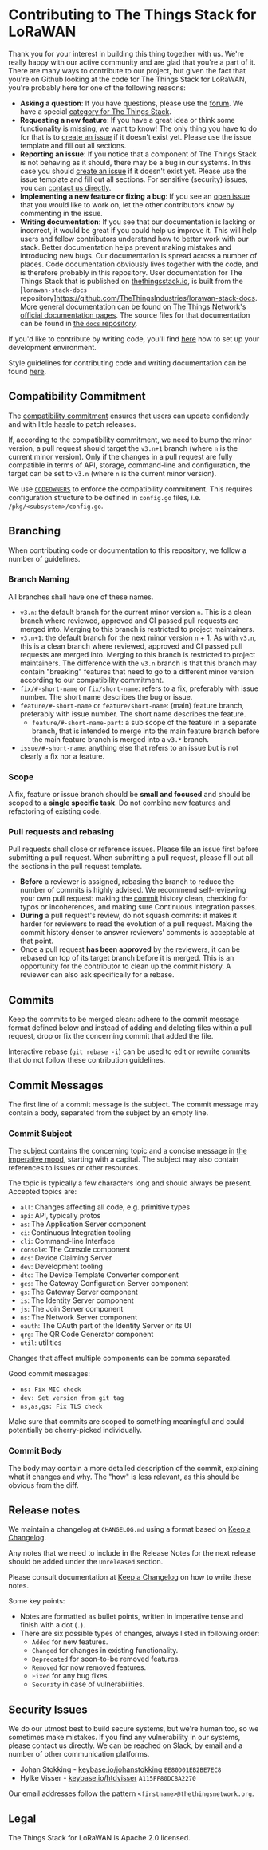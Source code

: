 # Contributing to The Things Stack for LoRaWAN

Thank you for your interest in building this thing together with us. We're really happy with our active community and are glad that you're a part of it. There are many ways to contribute to our project, but given the fact that you're on Github looking at the code for The Things Stack for LoRaWAN, you're probably here for one of the following reasons:

- **Asking a question**: If you have questions, please use the [forum](https://www.thethingsnetwork.org/forum/). We have a special [category for The Things Stack](https://www.thethingsnetwork.org/forum/c/network-and-routing/v3).
- **Requesting a new feature**: If you have a great idea or think some functionality is missing, we want to know! The only thing you have to do for that is to [create an issue](https://github.com/TheThingsNetwork/lorawan-stack/issues) if it doesn't exist yet. Please use the issue template and fill out all sections.
- **Reporting an issue**: If you notice that a component of The Things Stack is not behaving as it should, there may be a bug in our systems. In this case you should [create an issue](https://github.com/TheThingsNetwork/lorawan-stack/issues) if it doesn't exist yet. Please use the issue template and fill out all sections. For sensitive (security) issues, you can [contact us directly](#security-issues).
- **Implementing a new feature or fixing a bug**: If you see an [open issue](https://github.com/TheThingsNetwork/lorawan-stack/issues) that you would like to work on, let the other contributors know by commenting in the issue.
- **Writing documentation**: If you see that our documentation is lacking or incorrect, it would be great if you could help us improve it. This will help users and fellow contributors understand how to better work with our stack. Better documentation helps prevent making mistakes and introducing new bugs. Our documentation is spread across a number of places. Code documentation obviously lives together with the code, and is therefore probably in this repository. User documentation for The Things Stack that is published on [thethingsstack.io](https://thethingsstack.io), is built from the [`lorawan-stack-docs` repository]https://github.com/TheThingsIndustries/lorawan-stack-docs. More general documentation can be found on [The Things Network's official documentation pages](https://www.thethingsnetwork.org/docs). The source files for that documentation can be found in [the `docs` repository](https://github.com/TheThingsNetwork/docs).

If you'd like to contribute by writing code, you'll find [here](DEVELOPMENT.md) how to set up your development environment.

Style guidelines for contributing code and writing documentation can be found [here](DEVELOPMENT.md#code-style).

## Compatibility Commitment

The [compatibility commitment](README.md#commitments-and-releases) ensures that users can update confidently and with little hassle to patch releases.

If, according to the compatibility commitment, we need to bump the minor version, a pull request should target the `v3.n+1` branch (where `n` is the current minor version). Only if the changes in a pull request are fully compatible in terms of API, storage, command-line and configuration, the target can be set to `v3.n` (where `n` is the current minor version).

We use [`CODEOWNERS`](CODEOWNERS) to enforce the compatibility commitment. This requires configuration structure to be defined in `config.go` files, i.e. `/pkg/<subsystem>/config.go`.

## Branching

When contributing code or documentation to this repository, we follow a number of guidelines.

### Branch Naming

All branches shall have one of these names.

- `v3.n`: the default branch for the current minor version `n`. This is a clean branch where reviewed, approved and CI passed pull requests are merged into. Merging to this branch is restricted to project maintainers.
- `v3.n+1`: the default branch for the next minor version `n` + 1. As with `v3.n`, this is a clean branch where reviewed, approved and CI passed pull requests are merged into. Merging to this branch is restricted to project maintainers. The difference with the `v3.n` branch is that this branch may contain "breaking" features that need to go to a different minor version according to our compatibility commitment.
- `fix/#-short-name` or `fix/short-name`: refers to a fix, preferably with issue number. The short name describes the bug or issue.
- `feature/#-short-name` or `feature/short-name`: (main) feature branch, preferably with issue number. The short name describes the feature.
  - `feature/#-short-name-part`: a sub scope of the feature in a separate branch, that is intended to merge into the main feature branch before the main feature branch is merged into a `v3.*` branch.
- `issue/#-short-name`: anything else that refers to an issue but is not clearly a fix nor a feature.

### Scope

A fix, feature or issue branch should be **small and focused** and should be scoped to a **single specific task**. Do not combine new features and refactoring of existing code.

### Pull requests and rebasing

Pull requests shall close or reference issues. Please file an issue first before submitting a pull request. When submitting a pull request, please fill out all the sections in the pull request template.

- **Before** a reviewer is assigned, rebasing the branch to reduce the number of commits is highly advised. We recommend self-reviewing your own pull request: making the [commit](#commit) history clean, checking for typos or incoherences, and making sure Continuous Integration passes.
- **During** a pull request's review, do not squash commits: it makes it harder for reviewers to read the evolution of a pull request. Making the commit history denser to answer reviewers' comments is acceptable at that point.
- Once a pull request **has been approved** by the reviewers, it can be rebased on top of its target branch before it is merged. This is an opportunity for the contributor to clean up the commit history. A reviewer can also ask specifically for a rebase.

## Commits

Keep the commits to be merged clean: adhere to the commit message format defined below and instead of adding and deleting files within a pull request, drop or fix the concerning commit that added the file.

Interactive rebase (`git rebase -i`) can be used to edit or rewrite commits that do not follow these contribution guidelines.

## <a name="commit"></a>Commit Messages

The first line of a commit message is the subject. The commit message may contain a body, separated from the subject by an empty line.

### Commit Subject

The subject contains the concerning topic and a concise message in [the imperative mood](https://chris.beams.io/posts/git-commit/#imperative), starting with a capital. The subject may also contain references to issues or other resources.

The topic is typically a few characters long and should always be present. Accepted topics are:

- `all`: Changes affecting all code, e.g. primitive types
- `api`: API, typically protos
- `as`: The Application Server component
- `ci`: Continuous Integration tooling
- `cli`: Command-line Interface
- `console`: The Console component
- `dcs`: Device Claiming Server
- `dev`: Development tooling
- `dtc`: The Device Template Converter component
- `gcs`: The Gateway Configuration Server component
- `gs`: The Gateway Server component
- `is`: The Identity Server component
- `js`: The Join Server component
- `ns`: The Network Server component
- `oauth`: The OAuth part of the Identity Server or its UI
- `qrg`: The QR Code Generator component
- `util`: utilities

Changes that affect multiple components can be comma separated.

Good commit messages:

- `ns: Fix MIC check`
- `dev: Set version from git tag`
- `ns,as,gs: Fix TLS check`

Make sure that commits are scoped to something meaningful and could potentially be cherry-picked individually.

### Commit Body

The body may contain a more detailed description of the commit, explaining what it changes and why. The "how" is less relevant, as this should be obvious from the diff.

## Release notes

We maintain a changelog at `CHANGELOG.md` using a format based on [Keep a Changelog](https://keepachangelog.com/en/1.0.0/).

Any notes that we need to include in the Release Notes for the next release should be added under the `Unreleased` section.

Please consult documentation at [Keep a Changelog](https://keepachangelog.com/en/1.0.0/) on how to write these notes.

Some key points:

- Notes are formatted as bullet points, written in imperative tense and finish with a dot (`.`).
- There are six possible types of changes, always listed in following order:
  - `Added` for new features.
  - `Changed` for changes in existing functionality.
  - `Deprecated` for soon-to-be removed features.
  - `Removed` for now removed features.
  - `Fixed` for any bug fixes.
  - `Security` in case of vulnerabilities.

## <a name="security-issues"></a>Security Issues

We do our utmost best to build secure systems, but we're human too, so we sometimes make mistakes. If you find any vulnerability in our systems, please contact us directly. We can be reached on Slack, by email and a number of other communication platforms.

- Johan Stokking - [keybase.io/johanstokking](https://keybase.io/johanstokking) `EE80D01EB2BE7EC8`
- Hylke Visser - [keybase.io/htdvisser](https://keybase.io/htdvisser) `A115FF80DC8A2270`

Our email addresses follow the pattern `<firstname>@thethingsnetwork.org`.

## Legal

The Things Stack for LoRaWAN is Apache 2.0 licensed.
